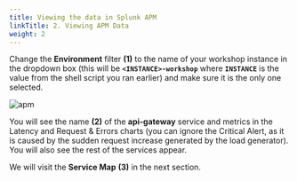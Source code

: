 ```yaml
---
title: Viewing the data in Splunk APM
linkTitle: 2. Viewing APM Data
weight: 2
---
```


Change the **Environment** filter **(1)** to the name of your workshop instance in the dropdown box (this will be **`<INSTANCE>-workshop`** where **`INSTANCE`** is the value from the shell script you ran earlier) and make sure it is the only one selected.

![apm](../../images/zero-config-first-services-overview.png)

You will see the name **(2)** of the **api-gateway** service and metrics in the Latency and Request & Errors charts (you can ignore the Critical Alert, as it is caused by the sudden request increase generated by the load generator). You will also see the rest of the services appear.

We will visit the **Service Map** **(3)** in the next section.
